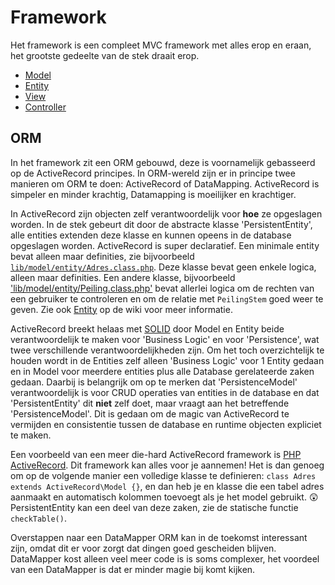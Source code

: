 # Framework

Het framework is een compleet MVC framework met alles erop en eraan, het grootste gedeelte van de stek draait erop.

 * [Model](Framework-Model)
 * [Entity](Framework-Entity)
 * [View](Framework-View)
 * [Controller](Framework-Controller)

## ORM

In het framework zit een ORM gebouwd, deze is voornamelijk gebasseerd op de ActiveRecord principes. In ORM-wereld zijn er in principe twee manieren om ORM te doen: ActiveRecord of DataMapping. ActiveRecord is simpeler en minder krachtig, Datamapping is moeilijker en krachtiger.

In ActiveRecord zijn objecten zelf verantwoordelijk voor **hoe** ze opgeslagen worden. In de stek gebeurt dit door de abstracte klasse 'PersistentEntity', alle entities extenden deze klasse en kunnen opeens in de database opgeslagen worden. ActiveRecord is super declaratief. Een minimale entity bevat alleen maar definities, zie bijvoorbeeld [`lib/model/entity/Adres.class.php`](https://github.com/csrdelft/csrdelft.nl/blob/7323455ce335c17f1b6cae5de0e33dbd6bbdba9b/lib/model/entity/Adres.class.php). Deze klasse bevat geen enkele logica, alleen maar definities. Een andere klasse, bijvoorbeeld ['lib/model/entity/Peiling.class.php'](https://github.com/csrdelft/csrdelft.nl/blob/7323455ce335c17f1b6cae5de0e33dbd6bbdba9b/lib/model/entity/Peiling.class.php) bevat allerlei logica om de rechten van een gebruiker te controleren en om de relatie met `PeilingStem` goed weer te geven. Zie ook [Entity](Framework-Entity) op de wiki voor meer informatie.

ActiveRecord breekt helaas met [SOLID](https://nl.wikipedia.org/wiki/SOLID) door Model en Entity beide verantwoordelijk te maken voor 'Business Logic' en voor 'Persistence', wat twee verschillende verantwoordelijkheden zijn. Om het toch overzichtelijk te houden wordt in de Entities zelf alleen 'Business Logic' voor 1 Entity gedaan en in Model voor meerdere entities plus alle Database gerelateerde zaken gedaan.
Daarbij is belangrijk om op te merken dat 'PersistenceModel' verantwoordelijk is voor CRUD operaties van entities in de database en dat 'PersistentEntity' dit **niet** zelf doet, maar vraagt aan het betreffende 'PersistenceModel'. Dit is gedaan om de magic van ActiveRecord te vermijden en consistentie tussen de database en runtime objecten expliciet te maken.

Een voorbeeld van een meer die-hard ActiveRecord framework is [PHP ActiveRecord](http://www.phpactiverecord.org/projects/main/wiki/Quick_Start). Dit framework kan alles voor je aannemen! Het is dan genoeg om op de volgende manier een volledige klasse te definieren: `class Adres extends ActiveRecord\Model {}`, en dan heb je en klasse die een tabel adres aanmaakt en automatisch kolommen toevoegt als je het model gebruikt. :astonished:
PersistentEntity kan een deel van deze zaken, zie de statische functie `checkTable()`.

Overstappen naar een DataMapper ORM kan in de toekomst interessant zijn, omdat dit er voor zorgt dat dingen goed gescheiden blijven. DataMapper kost alleen veel meer code is is soms complexer, het voordeel van een DataMapper is dat er minder magie bij komt kijken.